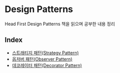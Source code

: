# Design Patterns
Head First Design Patterns 책을 읽으며 공부한 내용 정리

## Index
- [스트래티지 패턴(Strategy Pattern)](Strategy_Pattern.md)
- [옵저버 패턴(Observer Pattern)](Observer_Pattern.md)
- [데코레이터 패턴(Decorator Pattern)](Decorator_Pattern.md)
